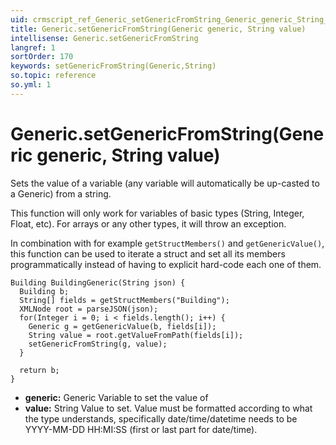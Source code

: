 ```yaml
---
uid: crmscript_ref_Generic_setGenericFromString_Generic_generic_String_value
title: Generic.setGenericFromString(Generic generic, String value)
intellisense: Generic.setGenericFromString
langref: 1
sortOrder: 170
keywords: setGenericFromString(Generic,String)
so.topic: reference
so.yml: 1
---
```


# Generic.setGenericFromString(Generic generic, String value)

Sets the value of a variable (any variable will automatically be up-casted to a Generic) from a string.

This function will only work for variables of basic types (String, Integer, Float, etc). For arrays or any other types, it will throw an exception.

In combination with for example `getStructMembers()` and `getGenericValue()`, this function can be used to iterate a struct and set all its members programmatically instead of having to explicit hard-code each one of them.

```crmscript
Building BuildingGeneric(String json) {
  Building b;
  String[] fields = getStructMembers("Building");
  XMLNode root = parseJSON(json);
  for(Integer i = 0; i < fields.length(); i++) {
    Generic g = getGenericValue(b, fields[i]);
    String value = root.getValueFromPath(fields[i]);
    setGenericFromString(g, value);
  }
  
  return b;
}
```

* **generic:** Generic Variable to set the value of
* **value:** String Value to set. Value must be formatted according to what the type understands, specifically date/time/datetime needs to be YYYY-MM-DD HH:MI:SS (first or last part for date/time).

